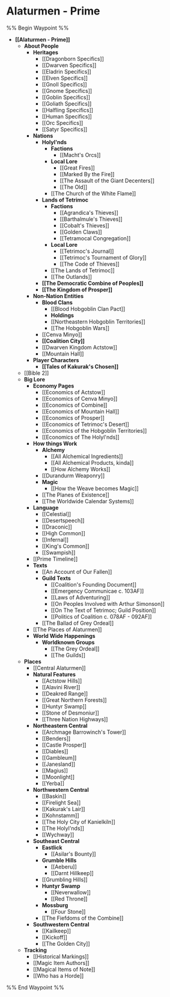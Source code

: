 # Alaturmen - Prime
%% Begin Waypoint %%
- **[[Alaturmen - Prime]]**
	- **About People**
		- **Heritages**
			- [[Dragonborn Specifics]]
			- [[Dwarven Specifics]]
			- [[Eladrin Specifics]]
			- [[Elven Specifics]]
			- [[Gnoll Specifics]]
			- [[Gnome Specifics]]
			- [[Goblin Specifics]]
			- [[Goliath Specifics]]
			- [[Halfling Specifics]]
			- [[Human Specifics]]
			- [[Orc Specifics]]
			- [[Satyr Specifics]]
		- **Nations**
			- **Holyl'nds**
				- **Factions**
					- [[Macht's Orcs]]
				- **Local Lore**
					- [[Great Fires]]
					- [[Marked By the Fire]]
					- [[The Assault of the Giant Decenters]]
					- [[The Old]]
				- [[The Church of the White Flame]]
			- **Lands of Tetrimoc**
				- **Factions**
					- [[Agrandica's Thieves]]
					- [[Barthalmule's Thieves]]
					- [[Cobalt's Thieves]]
					- [[Golden Claws]]
					- [[Tetramocal Congregation]]
				- **Local Lore**
					- [[Tetrimoc's Journal]]
					- [[Tetrimoc's Tournament of Glory]]
					- [[The Code of Thieves]]
				- [[The Lands of Tetrimoc]]
				- [[The Outlands]]
			- **[[The Democratic Combine of Peoples]]**
			- **[[The Kingdom of Prosper]]**
		- **Non-Nation Entities**
			- **Blood Clans**
				- [[Blood Hobgoblin Clan Pact]]
				- **Holdings**
				- [[Northeastern Hobgoblin Territories]]
				- [[The Hobgoblin Wars]]
			- [[Cenva Minyo]]
			- **[[Coalition City]]**
			- [[Dwarven Kingdom Actstow]]
			- [[Mountain Hall]]
		- **Player Characters**
			- **[[Tales of Kakurak's Chosen]]**
	- [[Bible 2]]
	- **Big Lore**
		- **Economy Pages**
			- [[Economics of Actstow]]
			- [[Economics of Cenva Minyo]]
			- [[Economics of Combine]]
			- [[Economics of Mountain Hall]]
			- [[Economics of Prosper]]
			- [[Economics of Tetrimoc's Desert]]
			- [[Economics of the Hobgoblin Territories]]
			- [[Economics of The Holyl'nds]]
		- **How things Work**
			- **Alchemy**
				- [[All Alchemical Ingredients]]
				- [[All Alchemical Products, kinda]]
				- [[How Alchemy Works]]
			- [[Durandurm Weaponry]]
			- **Magic**
				- [[How the Weave becomes Magic]]
			- [[The Planes of Existence]]
			- [[The Worldwide Calendar Systems]]
		- **Language**
			- [[Celestial]]
			- [[Desertspeech]]
			- [[Draconic]]
			- [[High Common]]
			- [[Infernal]]
			- [[King's Common]]
			- [[Swampish]]
		- [[Prime Timeline]]
		- **Texts**
			- [[An Account of Our Fallen]]
			- **Guild Texts**
				- [[Coalition's Founding Document]]
				- [[Emergency Communicae c. 103AF]]
				- [[Laws of Adventuring]]
				- [[On Peoples Involved with Arthur Simonson]]
				- [[On The Text of Tetrimoc; Guild Position]]
				- [[Politics of Coalition c. 078AF - 092AF]]
			- [[The Ballad of Grey Ordeal]]
		- [[The Places of Alaturmen]]
		- **World Wide Happenings**
			- **Worldknown Groups**
				- [[The Grey Ordeal]]
				- [[The Guilds]]
	- **Places**
		- [[Central Alaturmen]]
		- **Natural Features**
			- [[Actstow Hills]]
			- [[Alavini River]]
			- [[Deakred Range]]
			- [[Great Northern Forests]]
			- [[Huntyr Swamp]]
			- [[Stone of Desmoniur]]
			- [[Three Nation Highways]]
		- **Northeastern Central**
			- [[Archmage Barrowinch's Tower]]
			- [[Benders]]
			- [[Castle Prosper]]
			- [[Diables]]
			- [[Gambleum]]
			- [[Janesland]]
			- [[Magius]]
			- [[Moonlight]]
			- [[Yerba]]
		- **Northwestern Central**
			- [[Baskin]]
			- [[Firelight Sea]]
			- [[Kakurak's Lair]]
			- [[Kohnstamm]]
			- [[The Holy City of Kanielkiln]]
			- [[The Holyl'nds]]
			- [[Wychway]]
		- **Southeast Central**
			- **Eastlick**
				- [[Asilar's Bounty]]
			- **Grumble Hills**
				- [[Aeberu]]
				- [[Darnt Hillkeep]]
			- [[Grumbling Hills]]
			- **Huntyr Swamp**
				- [[Neverwallow]]
				- [[Red Throne]]
			- **Mossburg**
				- [[Four Stone]]
			- [[The Fiefdoms of the Combine]]
		- **Southwestern Central**
			- [[Kailkeep]]
			- [[Kickoff]]
			- [[The Golden City]]
	- **Tracking**
		- [[Historical Markings]]
		- [[Magic Item Authors]]
		- [[Magical Items of Note]]
		- [[Who has a Horde]]

%% End Waypoint %%
